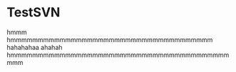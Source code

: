 # TestSVN
hmmm
hmmmmmmmmmmmmmmmmmmmmmmmmmmmmmmmmmmmmm
hahahahaa
ahahah
hmmmmmmmmmmmmmmmmmmmmmmmmmmmmmmmmmmmmmmmmmmm